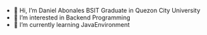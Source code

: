 - 👋 Hi, I’m Daniel Abonales BSIT Graduate in Quezon City University
- 👀 I’m interested in Backend Programming
- 🌱 I’m currently learning JavaEnvironment 

<!---
Dabons22/Dabons22 is a ✨ special ✨ repository because its `README.md` (this file) appears on your GitHub profile.
You can click the Preview link to take a look at your changes.
--->
